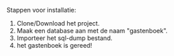 Stappen voor installatie:

1. Clone/Download het project.
2. Maak een database aan met de naam "gastenboek".
3. Importeer het sql-dump bestand.
4. het gastenboek is gereed!